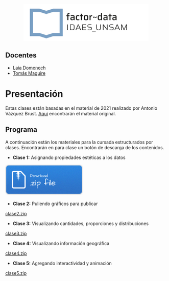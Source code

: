 <p align="center">
  <img src="img/logo-factor-data-solo.jpg"/>
</p>


## Docentes

- [Laia Domenech]()
- [Tomás Maguire]()

# Presentación
Estas clases están basadas en el material de 2021 realizado por Antonio Vázquez Brust. [Aquí](https://github.com/bitsandbricks/dataviz) encontrarán el material original.


## Programa

A continuación están los materiales para la cursada estructurados por
clases. Encontrarán en para clase un botón de descarga de los
contenidos.

-   **Clase 1:** Asignando propiedades estéticas a los datos

[![Boton de descarga](/img/Download.png)](/modulo_2/clase1/clase1.zip)

-   **Clase 2:** Puliendo gráficos para publicar

[clase2.zip](/clase2/clase2.zip)

-   **Clase 3:** Visualizando cantidades, proporciones y distribuciones

[clase3.zip](/clase3/clase3.zip)

-   **Clase 4:** Visualizando información geográfica

[clase4.zip](/clase4/clase4.zip)

-   **Clase 5:** Agregando interactividad y animación

[clase5.zip](/clase5/clase5.zip)
